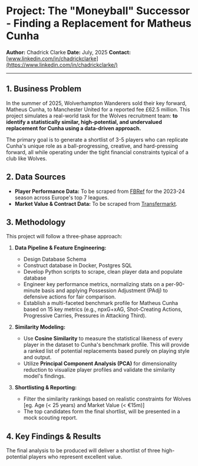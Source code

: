 # Project: The "Moneyball" Successor - Finding a Replacement for Matheus Cunha

**Author:** Chadrick Clarke
**Date:** July, 2025
**Contact:** [www.linkedin.com/in/chadrickclarke](https://www.linkedin.com/in/chadrickclarke/)

---

## 1. Business Problem

In the summer of 2025, Wolverhampton Wanderers sold their key forward, Matheus Cunha, to Manchester United for a reported fee £62.5 million. This project simulates a real-world task for the Wolves recruitment team: **to identify a statistically similar, high-potential, and undervalued replacement for Cunha using a data-driven approach.**

The primary goal is to generate a shortlist of 3-5 players who can replicate Cunha's unique role as a ball-progressing, creative, and hard-pressing forward, all while operating under the tight financial constraints typical of a club like Wolves.

## 2. Data Sources

*   **Player Performance Data:** To be scraped from [FBRef](https://fbref.com/) for the 2023-24 season across Europe's top 7 leagues.
*   **Market Value & Contract Data:** To be scraped from [Transfermarkt](https://www.transfermarkt.com/).

## 3. Methodology

This project will follow a three-phase approach:

1.  **Data Pipeline & Feature Engineering:**
    *   Design Database Schema
    *   Construct database in Docker, Postgres SQL
    *   Develop Python scripts to scrape, clean player data and populate database
    *   Engineer key performance metrics, normalizing stats on a per-90-minute basis and applying Possession Adjustment (PAdj) to defensive actions for fair comparison.
    *   Establish a multi-faceted benchmark profile for Matheus Cunha based on 15 key metrics (e.g., npxG+xAG, Shot-Creating Actions, Progressive Carries, Pressures in Attacking Third).

2.  **Similarity Modeling:**
    *   Use **Cosine Similarity** to measure the statistical likeness of every player in the dataset to Cunha's benchmark profile. This will provide a ranked list of potential replacements based purely on playing style and output.
    *   Utilize **Principal Component Analysis (PCA)** for dimensionality reduction to visualize player profiles and validate the similarity model's findings.

3.  **Shortlisting & Reporting:**
    *   Filter the similarity rankings based on realistic constraints for Wolves [eg. Age (< 25 years) and Market Value (< €15m)]
    *   The top candidates form the final shortlist, will be presented in a mock scouting report.


## 4. Key Findings & Results

The final analysis to be produced will deliver a shortlist of three high-potential players who represent excellent value. 
